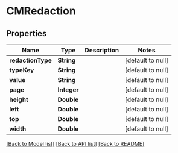 # CMRedaction
## Properties

| Name | Type | Description | Notes |
|------------ | ------------- | ------------- | -------------|
| **redactionType** | **String** |  | [default to null] |
| **typeKey** | **String** |  | [default to null] |
| **value** | **String** |  | [default to null] |
| **page** | **Integer** |  | [default to null] |
| **height** | **Double** |  | [default to null] |
| **left** | **Double** |  | [default to null] |
| **top** | **Double** |  | [default to null] |
| **width** | **Double** |  | [default to null] |

[[Back to Model list]](../README.md#documentation-for-models) [[Back to API list]](../README.md#documentation-for-api-endpoints) [[Back to README]](../README.md)


